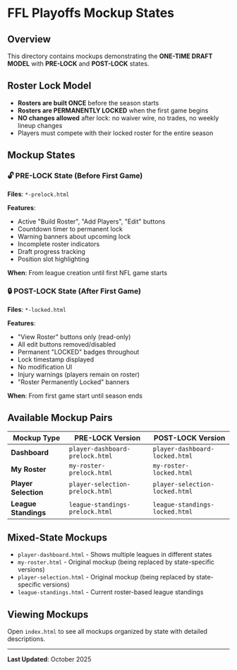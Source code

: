 # FFL Playoffs Mockup States

## Overview

This directory contains mockups demonstrating the **ONE-TIME DRAFT MODEL** with **PRE-LOCK** and **POST-LOCK** states.

## Roster Lock Model

- **Rosters are built ONCE** before the season starts
- **Rosters are PERMANENTLY LOCKED** when the first game begins
- **NO changes allowed** after lock: no waiver wire, no trades, no weekly lineup changes
- Players must compete with their locked roster for the entire season

## Mockup States

### 🔓 PRE-LOCK State (Before First Game)
**Files**: `*-prelock.html`

**Features**:
- Active "Build Roster", "Add Players", "Edit" buttons
- Countdown timer to permanent lock
- Warning banners about upcoming lock
- Incomplete roster indicators
- Draft progress tracking
- Position slot highlighting

**When**: From league creation until first NFL game starts

### 🔒 POST-LOCK State (After First Game)
**Files**: `*-locked.html`

**Features**:
- "View Roster" buttons only (read-only)
- All edit buttons removed/disabled
- Permanent "LOCKED" badges throughout
- Lock timestamp displayed
- No modification UI
- Injury warnings (players remain on roster)
- "Roster Permanently Locked" banners

**When**: From first game start until season ends

## Available Mockup Pairs

| Mockup Type | PRE-LOCK Version | POST-LOCK Version |
|-------------|------------------|-------------------|
| **Dashboard** | `player-dashboard-prelock.html` | `player-dashboard-locked.html` |
| **My Roster** | `my-roster-prelock.html` | `my-roster-locked.html` |
| **Player Selection** | `player-selection-prelock.html` | `player-selection-locked.html` |
| **League Standings** | `league-standings-prelock.html` | `league-standings-locked.html` |

## Mixed-State Mockups

- `player-dashboard.html` - Shows multiple leagues in different states
- `my-roster.html` - Original mockup (being replaced by state-specific versions)
- `player-selection.html` - Original mockup (being replaced by state-specific versions)
- `league-standings.html` - Current roster-based league standings

## Viewing Mockups

Open `index.html` to see all mockups organized by state with detailed descriptions.

---

**Last Updated**: October 2025
